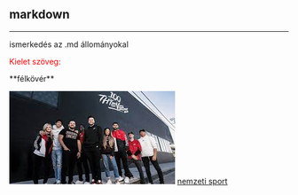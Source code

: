 ## markdown

---

ismerkedés az .md állományokal
<p style="color: red">Kielet szöveg:</p> **félkövér**

![képel](./100thievescs.jfif)
[nemzeti sport](https://www.nemzetisport.hu)